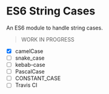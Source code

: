 # ES6 String Cases

An ES6 module to handle string cases.

> WORK IN PROGRESS

- [x] camelCase
- [ ] snake_case
- [ ] kebab-case
- [ ] PascalCase
- [ ] CONSTANT_CASE
- [ ] Travis CI 
